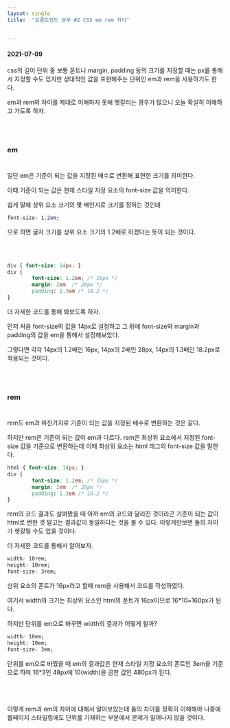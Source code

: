 ```yaml
---
layout: single
title:  "프론트엔드 공부 #2 CSS em rem 차이"


---
```


#### 2021-07-09

css의 길이 단위 중 보통 폰트나 margin, padding 등의 크기를 지정할 때는 px를 통해서 지정할 수도 있지만 상대적인 값을 표현해주는 단위인 em과 rem을 사용하기도 한다. 

em과 rem의 차이를 제대로 이해하지 못해 헷갈리는 경우가 많으니 오늘 확실히 이해하고 가도록 하자.

 <br/><br/>

### em

#

일단 em은 기준이 되는 값을 지정된 배수로 변환해 표현한 크기를 의미한다.

이때 기준이 되는 값은 현재 스타일 지정 요소의 font-size 값을 의미한다.

쉽게 말해 상위 요소 크기의 몇 배인지로 크기를 정하는 것인데

```css
font-size: 1.2em;
```

으로 하면 글자 크기를 상위 요소 크기의 1.2배로 하겠다는 뜻이 되는 것이다.

  <br/><br/>

```css
div { font-size: 14px; }
div { 
		font-size: 1.2em; /* 16px */
		margin: 2em  /* 28px */
		padding: 1.3em /* 18.2 */
}
```

더 자세한 코드를 통해 봐보도록 하자. 

먼저 처음 font-size의 값을 14px로 설정하고 그 뒤에 font-size와 margin과 padding의 값을 em을 통해서 설정해보았다.  

그렇다면 각각 14px의 1.2배인 16px, 14px의 2배인 28px, 14px의 1.3배인 18.2px로 적용되는 것이다.

  <br/><br/>

### rem

#

rem도 em과 마찬가지로 기준이 되는 값을 지정된 배수로 변환하는 것은 같다.

하지만 rem은 기준이 되는 값이 em과 다르다. rem은 최상위 요소에서 지정된 font-size 값을 기준으로 변환하는데 이때 최상위 요소는 html 태그의 font-size 값을 말한다.

```css
html { font-size: 14px; }
div { 
		font-size: 1.2em; /* 16px */
		margin: 2em  /* 28px */
		padding: 1.3em /* 18.2 */
}
```

rem의 코드 결과도 살펴봤을 때 아까 em의 코드와 달라진 것이라곤 기준이 되는 값이 html로 변한 것 말고는 결과값이 동일하다는 것을 볼 수 있다. 이렇게만보면 둘의 차이가  헷갈릴 수도 있을 것이다.



더 자세한 코드를 통해서 알아보자.



```css
width: 10rem;
height: 10rem;
font-size: 3rem;
```

상위 요소의 폰트가 16px라고 할때 rem을 사용해서 코드를 작성하였다.

여기서 width의 크기는 최상위 요소인 html의 폰트가 16px이므로 16*10=160px가 된다.



하지만 단위를 em으로 바꾸면 width의 결과가 어떻게 될까?



```css
width: 10em;
height: 10em;
font-size: 3em;
```

단위를 em으로 바꿨을 때 em의 결과값은 현재 스타일 지정 요소의 폰트인 3em을 기준으로 하여 16*3인 48px에 10(width)을 곱한 값인 480px가 된다. 
 <br/><br/>

 <br/><br/>
이렇게 rem과 em의 차이에 대해서 알아보았는데 둘의 차이를 정확히 이해해야 나중에 웹페이지 스타일링에도 단위를 기재하는 부분에서 문제가 일어나지 않을 것이다.

